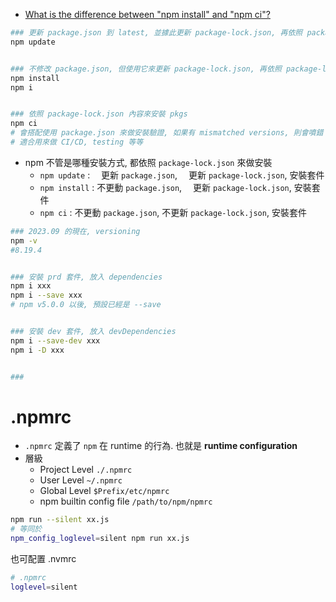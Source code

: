 
- [What is the difference between "npm install" and "npm ci"?](https://stackoverflow.com/questions/52499617/what-is-the-difference-between-npm-install-and-npm-ci)

```bash
### 更新 package.json 到 latest, 並據此更新 package-lock.json, 再依照 package-lock.json 內容來安裝 pkgs
npm update


### 不修改 package.json, 但使用它來更新 package-lock.json, 再依照 package-lock.json 內容來安裝 pkgs
npm install
npm i


### 依照 package-lock.json 內容來安裝 pkgs
npm ci
# 會搭配使用 package.json 來做安裝驗證, 如果有 mismatched versions, 則會噴錯
# 適合用來做 CI/CD, testing 等等
```

- npm 不管是哪種安裝方式, 都依照 `package-lock.json` 來做安裝
    - `npm update`  : 　更新 `package.json`, 　更新 `package-lock.json`, 安裝套件
    - `npm install` : 不更動 `package.json`, 　更新 `package-lock.json`, 安裝套件
    - `npm ci`      : 不更動 `package.json`, 不更新 `package-lock.json`, 安裝套件


```bash
### 2023.09 的現在, versioning
npm -v
#8.19.4


### 安裝 prd 套件, 放入 dependencies
npm i xxx
npm i --save xxx
# npm v5.0.0 以後, 預設已經是 --save


### 安裝 dev 套件, 放入 devDependencies
npm i --save-dev xxx
npm i -D xxx


### 
```


# .npmrc

- `.npmrc` 定義了 `npm` 在 runtime 的行為. 也就是 **runtime configuration**
- 層級
    - Project Level `./.npmrc`
    - User Level `~/.npmrc`
    - Global Level `$Prefix/etc/npmrc`
    - npm builtin config file `/path/to/npm/npmrc`

```bash
npm run --silent xx.js
# 等同於
npm_config_loglevel=silent npm run xx.js
```

也可配置 .nvmrc

```bash
# .npmrc
loglevel=silent
```
